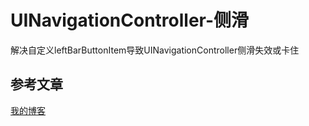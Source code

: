 # UINavigationController-侧滑
解决自定义leftBarButtonItem导致UINavigationController侧滑失效或卡住

## 参考文章
[我的博客](http://www.jianshu.com/p/8208321e489c?utm_campaign=maleskine&utm_content=note&utm_medium=writer_share&utm_source=weibo)
